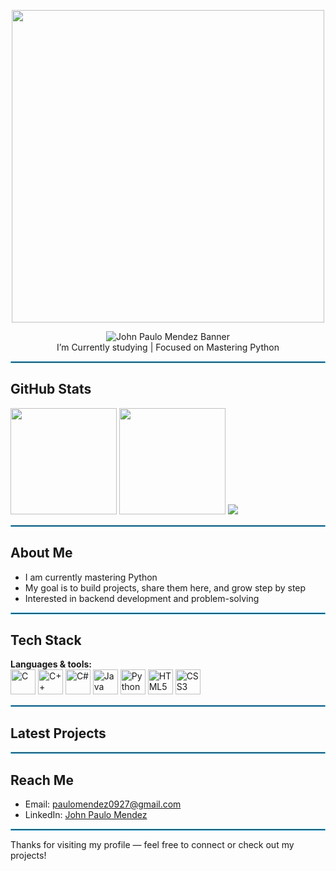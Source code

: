 <!-- Minimal anime GIF banner (centered, smaller) -->
<p align="center">
  <img src="https://tenor.com/bIU4a.gif" width="500" alt="">
</p>

<!-- Name banner (centered, smaller SVG) -->
<div align="center">
  <img src="https://svg-banners.vercel.app/api?type=typeWriter&text1=Hey%20there%2C%20I%27m%20John%20Paulo%20Mendez&width=700&height=60" alt="John Paulo Mendez Banner" />
</div>

<!-- Short status message (centered) -->
<div align="center">
  I’m Currently studying | Focused on Mastering Python
</div>

<hr style="border:1px solid #4FC3F7;"/>

## GitHub Stats

<img height="170" src="https://github-readme-stats.vercel.app/api?username=jmmendez-ops&show_icons=true&count_private=true&theme=darcula&hide_border=true&hide=issues,contribs&bg_color=00000000" />

<img height="170" src="https://github-readme-stats.vercel.app/api/top-langs/?username=jmmendez-ops&layout=compact&hide_border=true&theme=darcula&bg_color=00000000&langs_count=6&hide=jupyter%20notebook,tex,css,php" />

<img src="https://github-readme-streak-stats.herokuapp.com?user=jmmendez-ops&theme=darcula&hide_border=true&background=FFFFFF00" />

<hr style="border:1px solid #4FC3F7;"/>

## About Me
- I am currently mastering Python  
- My goal is to build projects, share them here, and grow step by step  
- Interested in backend development and problem-solving

<hr style="border:1px solid #4FC3F7;"/>

## Tech Stack

**Languages & tools:**  
<span>
  <img src="https://cdn.jsdelivr.net/gh/devicons/devicon/icons/c/c-original.svg" width="40" alt="C"/>
  <img src="https://cdn.jsdelivr.net/gh/devicons/devicon/icons/cplusplus/cplusplus-original.svg" width="40" alt="C++"/>
  <img src="https://cdn.jsdelivr.net/gh/devicons/devicon/icons/csharp/csharp-original.svg" width="40" alt="C#"/>
  <img src="https://cdn.jsdelivr.net/gh/devicons/devicon/icons/java/java-original.svg" width="40" alt="Java"/>
  <img src="https://cdn.jsdelivr.net/gh/devicons/devicon/icons/python/python-original.svg" width="40" alt="Python"/>
  <img src="https://cdn.jsdelivr.net/gh/devicons/devicon/icons/html5/html5-original.svg" width="40" alt="HTML5"/>
  <img src="https://cdn.jsdelivr.net/gh/devicons/devicon/icons/css3/css3-original.svg" width="40" alt="CSS3"/>
</span>

<hr style="border:1px solid #4FC3F7;"/>

## Latest Projects
<!--START_SECTION:activity-->
<!--END_SECTION:activity-->

<hr style="border:1px solid #4FC3F7;"/>

## Reach Me
- Email: paulomendez0927@gmail.com  
- LinkedIn: [John Paulo Mendez](https://www.linkedin.com/in/john-paulo-mendez-213095381?utm_source=share&utm_campaign=share_via&utm_content=profile&utm_medium=android_app)

<hr style="border:1px solid #4FC3F7;"/>

Thanks for visiting my profile — feel free to connect or check out my projects!
